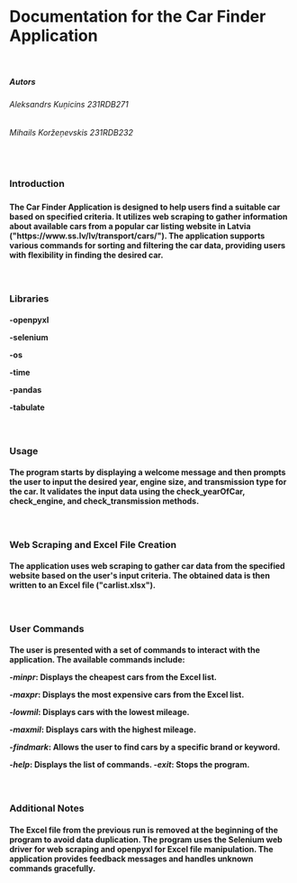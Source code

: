 <h1>Documentation for the Car Finder Application</h1>

<br>
<h5>Autors</h5>
<h6>Aleksandrs Kuņicins 231RDB271</h6>
<h6>Mihails Koržeņevskis 231RDB232</h6>
<br>

<h3>Introduction<h3>
<h4>
The Car Finder Application is designed to help users find a suitable car based on specified criteria. It utilizes web scraping to gather information about available cars from a popular car listing website in Latvia ("https://www.ss.lv/lv/transport/cars/"). The application supports various commands for sorting and filtering the car data, providing users with flexibility in finding the desired car.
</h4>
<br>
<h3>Libraries</h3>
<h4>

-openpyxl

-selenium

-os

-time

-pandas

-tabulate

</h4>

<br>
<h3>Usage</h3>
<h4>The program starts by displaying a welcome message and then prompts the user to input the desired year, engine size, and transmission type for the car. It validates the input data using the check_yearOfCar, check_engine, and check_transmission methods.</h4>
<br>
<h3>Web Scraping and Excel File Creation</h3>
<h4>The application uses web scraping to gather car data from the specified website based on the user's input criteria. The obtained data is then written to an Excel file ("carlist.xlsx").</h4>
<br>
<h3>User Commands</h3>
<h4>The user is presented with a set of commands to interact with the application. The available commands include:


-_minpr_: Displays the cheapest cars from the Excel list.

-_maxpr_: Displays the most expensive cars from the Excel list.

-_lowmil_: Displays cars with the lowest mileage.

-_maxmil_: Displays cars with the highest mileage.

-_findmark_: Allows the user to find cars by a specific brand or keyword.

-_help_: Displays the list of commands. -_exit_: Stops the program.

</h4>
<br>

<h3>Additional Notes</h3>
<h4>The Excel file from the previous run is removed at the beginning of the program to avoid data duplication.
The program uses the Selenium web driver for web scraping and openpyxl for Excel file manipulation.
The application provides feedback messages and handles unknown commands gracefully.</h4>
